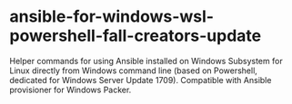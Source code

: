 # ansible-for-windows-wsl-powershell-fall-creators-update
Helper commands for using Ansible installed on Windows Subsystem for Linux directly from Windows command line (based on Powershell, dedicated for Windows Server Update 1709). Compatible with Ansible provisioner for Windows Packer.
